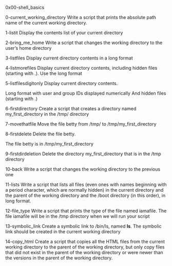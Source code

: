 0x00-shell_basics

0-current_working_directory
Write a script that prints the absolute path name of the current working directory.

1-listit
Display the contents list of your current directory

2-bring_me_home
Write a script that changes the working directory to the user’s home directory

3-listfiles
Display current directory contents in a long format

4-listmorefiles
Display current directory contents, including hidden files (starting with .). Use the long format

5-listfilesdigitonly
Display current directory contents.

Long format
with user and group IDs displayed numerically
And hidden files (starting with .)


6-firstdirectory
Create a script that creates a directory named my_first_directory in the /tmp/ directory

7-movethatfile
Move the file betty from /tmp/ to /tmp/my_first_directory

8-firstdelete
Delete the file betty.

The file betty is in /tmp/my_first_directory


9-firstdirdeletion
Delete the directory my_first_directory that is in the /tmp directory

10-back
Write a script that changes the working directory to the previous one

11-lists
Write a script that lists all files (even ones with names beginning with a period character, which are normally hidden) in the current directory and the parent of the working directory and the /boot directory (in this order), in long format.

12-file_type
Write a script that prints the type of the file named iamafile. The file iamafile will be in the /tmp directory when we will run your script


13-symbolic_link
Create a symbolic link to /bin/ls, named __ls__. The symbolic link should be created in the current working directory


14-copy_html
Create a script that copies all the HTML files from the current working directory to the parent of the working directory, but only copy files that did not exist in the parent of the working directory or were newer than the versions in the parent of the working directory.






























